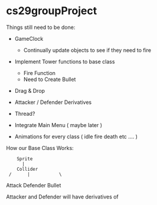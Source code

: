 # cs29groupProject

Things still need to be done:

- GameClock
    - Continually update objects to see if they need to fire
 
- Implement Tower functions to base class
  -  Fire Function
    -  Need to Create Bullet

- Drag & Drop

- Attacker / Defender Derivatives

- Thread?

- Integrate Main Menu ( maybe later )

- Animations for every class ( idle fire death etc .... )





How our Base Class Works:

        Sprite
          |
        Collider
     /      |           \
Attack     Defender    Bullet

Attacker and Defender will have derivatives of 


